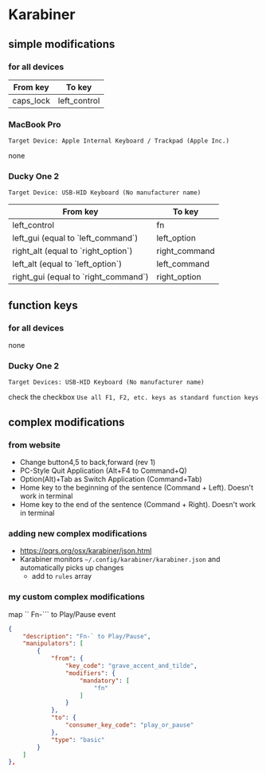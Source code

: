 # Karabiner

## simple modifications

### for all devices

| From key  | To key       |
| --------- | ------------ |
| caps_lock | left_control |

### MacBook Pro

`Target Device: Apple Internal Keyboard / Trackpad (Apple Inc.)`

none

### Ducky One 2

`Target Device: USB-HID Keyboard (No manufacturer name)`

| From key                               | To key        |
| -------------------------------------- | ------------- |
| left_control                           | fn            |
| left_gui (equal to \`left_command\`)   | left_option   |
| right_alt (equal to \`right_option\`)  | right_command |
| left_alt (equal to \`left_option\`)    | left_command  |
| right_gui (equal to \`right_command\`) | right_option  |

## function keys

### for all devices

none

### Ducky One 2

`Target Devices: USB-HID Keyboard (No manufacturer name)`

check the checkbox `Use all F1, F2, etc. keys as standard function keys`

## complex modifications

### from website

- Change button4,5 to back,forward (rev 1)
- PC-Style Quit Application (Alt+F4 to Command+Q)
- Option(Alt)+Tab as Switch Application (Command+Tab)
- Home key to the beginning of the sentence (Command + Left). Doesn't work in terminal
- Home key to the end of the sentence (Command + Right). Doesn't work in terminal

### adding new complex modifications

- <https://pqrs.org/osx/karabiner/json.html>
- Karabiner monitors `~/.config/karabiner/karabiner.json` and automatically picks up changes
  - add to `rules` array

### my custom complex modifications

map `` Fn-``` to Play/Pause event

```json
{
    "description": "Fn-` to Play/Pause",
    "manipulators": [
        {
            "from": {
                "key_code": "grave_accent_and_tilde",
                "modifiers": {
                    "mandatory": [
                        "fn"
                    ]
                }
            },
            "to": {
                "consumer_key_code": "play_or_pause"
            },
            "type": "basic"
        }
    ]
},
```
